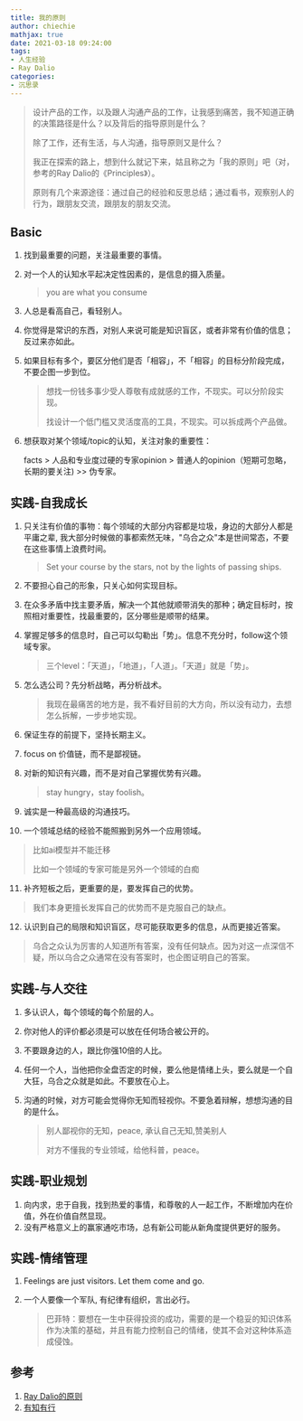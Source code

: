 ```yaml
---
title: 我的原则
author: chiechie
mathjax: true
date: 2021-03-18 09:24:00
tags:
- 人生经验
- Ray Dalio
categories: 
- 沉思录
---
```


> 设计产品的工作，以及跟人沟通产品的工作，让我感到痛苦，我不知道正确的决策路径是什么？以及背后的指导原则是什么？
> 
> 除了工作，还有生活，与人沟通，指导原则又是什么？
> 
> 我正在探索的路上，想到什么就记下来，姑且称之为「我的原则」吧（对，参考的Ray Dalio的《Principles》）。
>
> 原则有几个来源途径：通过自己的经验和反思总结；通过看书，观察别人的行为，跟朋友交流，跟朋友的朋友交流。


## Basic

1. 找到最重要的问题，关注最重要的事情。
4. 对一个人的认知水平起决定性因素的，是信息的摄入质量。 
    
    > you are what you consume
5. 人总是看高自己，看轻别人。
6. 你觉得是常识的东西，对别人来说可能是知识盲区，或者非常有价值的信息；反过来亦如此。
7. 如果目标有多个，要区分他们是否「相容」，不「相容」的目标分阶段完成，不要企图一步到位。
   
   > 想找一份钱多事少受人尊敬有成就感的工作，不现实。可以分阶段实现。
   > 
   > 找设计一个低门槛又灵活度高的工具，不现实。可以拆成两个产品做。
   
8. 想获取对某个领域/topic的认知，关注对象的重要性：
   
   facts > 人品和专业度过硬的专家opinion > 普通人的opinion（短期可忽略，长期的要关注) >> 伪专家。

## 实践-自我成长

1. 只关注有价值的事物：每个领域的大部分内容都是垃圾，身边的大部分人都是平庸之辈, 我大部分时候做的事都索然无味，"乌合之众"本是世间常态，不要在这些事情上浪费时间。 
  
   > Set your course by the stars, not by the lights of passing ships. 

2. 不要担心自己的形象，只关心如何实现目标。
3. 在众多矛盾中找主要矛盾，解决一个其他就顺带消失的那种；确定目标时，按照相对重要性，找最重要的，区分哪些是顺带的结果。
4. 掌握足够多的信息时，自己可以勾勒出「势」。信息不充分时，follow这个领域专家。
   > 三个level：「天道」，「地道」，「人道」。「天道」就是「势」。
5. 怎么选公司？先分析战略，再分析战术。
  
   > 我现在最痛苦的地方是，我不看好目前的大方向，所以没有动力，去想怎么拆解，一步步地实现。
   
6. 保证生存的前提下，坚持长期主义。
7. focus on 价值链，而不是鄙视链。
8. 对新的知识有兴趣，而不是对自己掌握优势有兴趣。
  
   > stay hungry，stay foolish。

9. 诚实是一种最高级的沟通技巧。
10. 一个领域总结的经验不能照搬到另外一个应用领域。
   
   > 比如ai模型并不能迁移
   > 
   > 比如一个领域的专家可能是另外一个领域的白痴

11. 补齐短板之后，更重要的是，要发挥自己的优势。
   
   > 我们本身更擅长发挥自己的优势而不是克服自己的缺点。

12. 认识到自己的局限和知识盲区，尽可能获取更多的信息，从而更接近答案。
   
   > 乌合之众认为厉害的人知道所有答案，没有任何缺点。因为对这一点深信不疑，所以乌合之众通常在没有答案时，也企图证明自己的答案。


## 实践-与人交往

1. 多认识人，每个领域的每个阶层的人。
3. 你对他人的评价都必须是可以放在任何场合被公开的。
5. 不要跟身边的人，跟比你强10倍的人比。
6. 任何一个人，当他把你全盘否定的时候，要么他是情绪上头，要么就是一个自大狂，乌合之众就是如此。不要放在心上。
7. 沟通的时候，对方可能会觉得你无知而轻视你。不要急着辩解，想想沟通的目的是什么。
   
   > 别人鄙视你的无知，peace, 承认自己无知,赞美别人
   >
   > 对方不懂我的专业领域，给他科普，peace。


## 实践-职业规划

1. 向内求，忠于自我，找到热爱的事情，和尊敬的人一起工作，不断增加内在价值，外在价值自然显现。
2. 没有严格意义上的赢家通吃市场，总有新公司能从新角度提供更好的服务。



## 实践-情绪管理

1. Feelings are just visitors. Let them come and go.
2. 一个人要像一个军队, 有纪律有组织，言出必行。
   
   > 巴菲特：要想在一生中获得投资的成功，需要的是一个稳妥的知识体系作为决策的基础，并且有能力控制自己的情绪，使其不会对这种体系造成侵蚀。
   


## 参考
1. [Ray Dalio的原则](https://weread.qq.com/web/reader/848324405e0fe08483ab6a4kc7432af0210c74d97b01b1c)
2. [有知有行](https://zhuanlan.zhihu.com/p/173952845)
